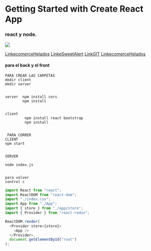 # Getting Started with Create React App

### react y node.

![](https://res.cloudinary.com/dv6nijgvd/image/upload/v1685584987/ecomerce/Cremas_pwicxc.png)

[LinkecomerceHelados](https://comision-432401.vercel.app/)
[LinkeSweetAlert](https://sweetalert2.github.io/#examples)
[LinkGIT](https://github.com/nataliurena1985/nodeandreact.git)
[LinkecomerceHelados](https://comision-432401.vercel.app/)

#### para el back y el front

```
PARA CREAR LAS CARPETAS
mkdir client
mkdir server


server  npm install cors
        npm install


client   
         npm install react bootstrap
         npm install 
         

 PARA CORRER
CLIENT
npm start


SERVER

node index.js


para volver  
control c
```

```javascript
import React from "react";
import ReactDOM from "react-dom";
import "./index.css";
import App from "./App";
import { store } from "./app/store";
import { Provider } from "react-redux";

ReactDOM.render(
  <Provider store={store}>
    <App />
  </Provider>,
  document.getElementById("root")
);
```
